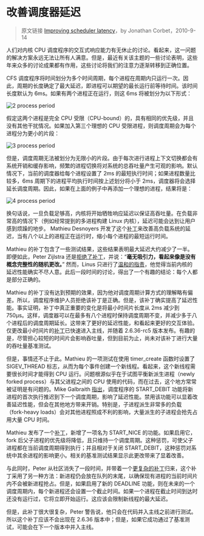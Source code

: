 # 改善调度器延迟

> 原文链接 [Improving scheduler latency](https://lwn.net/Articles/404993/)，by Jonathan Corbet，2010-9-14

人们对内核 CPU 调度程序的交互式响应能力有无休止的讨论。看起来，这一问题的解决方案永远无法让所有人满意。但是，最近有关该主题的一些讨论表明，这些年来众多的讨论成果都有作用，这些讨论将我们的注意力逐渐转移到正确位置。

CFS 调度程序将时间划分为多个时间周期，每个进程在周期内只运行一次。因此，周期的长度确定了最大延迟，即进程可以期望的最长运行前等待时间。该时间长度默认为 6ms。如果有两个进程正在运行，则这 6ms 将被划分为以下形式：

![2 process period](https://static.lwn.net/images/ns/kernel/sched-granularity1.png)

假定这两个进程是完全 CPU 受限（CPU-bound）的，具有相同的优先级，并且没有其他干扰情况。如果加入第三个理想的 CPU 受限进程，则调度周期会为每个进程分为更小的片段：

![3 process period](https://static.lwn.net/images/ns/kernel/sched-granularity2.png)

但是，调度周期无法被划分为无限小的片段。由于每次进行进程上下文切换都会有系统开销和缓存影响，频繁的进程切换将对系统的总吞吐量产生可观的影响。默认情况下，当前的调度器给每个进程设置了 2ms 的最短执行时间；如果进程数量比较多，6ms 周期下的进程平均执行时间按上述划分将小于 2ms，调度器将会选择延长调度周期。因此，如果在上面的例子中再添加一个理想的进程，结果将是：

![4 process period](https://static.lwn.net/images/ns/kernel/sched-granularity3.png)

换句话说，一旦负载足够高，内核将开始牺牲响应延迟以保证高吞吐量。在负载非常高的情况下（例如经常提到的多进程构建 Linux 内核），延迟可能会达到让用户感到烦躁的地步。 Mathieu Desnoyers 开发了这个[补丁](https://lwn.net/Articles/404575/)来改善高负载系统的延迟，当有八个以上的进程正在运行时，缩小每个进程的最短运行时间。

Mathieu 的补丁包含了一些测试结果，这些结果表明最大延迟大约减少了一半。即便如此，Peter Zijlstra 还是[拒绝了补丁](https://lwn.net/Articles/405017/)，并说：“**毫无吸引力，看起来像是没有概念完整性的随机更改。**” 然而，Linus 只进行了[温和的指责](https://lwn.net/Articles/405018/)，他觉得当前内核的延迟性能确实不尽人意。此后一段时间的讨论，得出了一个有趣的结论：每个人都是部分正确的。

Mathieu 的补丁没有达到预期的效果，因为他对调度周期计算方式的理解略有偏差。所以，调度程序维护人员拒绝该补丁是正确。但是，该补丁确实提高了延迟性能。事实证明，补丁中真正重要的变化是将最小时间片长度从 2ms 减少到 750µs。这样，调度器可以在最多有八个进程时保持调度周期不变，并减少多于八个进程后的调度周期延长。这带来了更好的延迟性能，和看起来更好的交互体验。仅更改最小时间片的[补丁](https://lwn.net/Articles/405025/)已快速进入主线，并随着 2.6.36-rc5 版本发布。有趣的是，尽管担心较短的时间片会影响吞吐量，但到目前为止，尚未对该补丁进行大量的吞吐量基准测试。

但是，事情还不止于此。Mathieu 的一项测试在使用 timer_create 函数时设置了 SIGEV_THREAD 标志，从而为每个事件创建一个新线程。看起来，这个新线程需要很长时间才能得到 CPU 运行。问题根源似乎在于试图平衡新派生进程（newly forked process）与其父进程之间的 CPU 使用的代码，而在过去，这个地方常常被证明是有问题的。Mike Galbraith [指出](https://lwn.net/Articles/405029/)，调度程序的 START_DEBIT 功能将新进程的首次执行推迟到下一个调度周期，影响了延迟性能。禁用该功能可以显着改善延迟性能，但会在其他地方带来开销。特别是，子进程派生非常多的负载（fork-heavy loads）会对其他进程照成不利的影响，大量派生的子进程会抢先占用大量 CPU 时间。

Mathieu 发布了一个[补丁](https://lwn.net/Articles/405046/)，新增了一项名为 START_NICE 的功能。如果启用它，fork 后父子进程的优先级将降低，且只维持一个调度周期。这种惩罚，可使父子进程都在当前调度周期得到执行；并且相对于关闭 START_DEBIT，这种惩罚对系统中其余进程的影响更小。相关的基准测试结果显示此更改带来了显着改善。

与此同时，Peter 从社区消失了一段时间，并带着一个[更复杂的补丁](https://lwn.net/Articles/405033/)归来，这个补丁采用了另一种方法：新进程仍会放在队列的末尾，以确保现有进程的当前时间片内不会被新进程抢占。但是，如果启用了新的 DEADLINE 功能，则在未来的一个调度周期内，每个新进程还会设置一个截止时间。如果一个进程在截止时间到达时还没有运行过，它将立即开始运行。这应该会限制新线程的最大延迟。

但是，此补丁很大很复杂，Peter 警告说，他只会在代码并入主线之前进行测试。所以这个补丁应该不会出现在 2.6.36 版本中；但是，如果它成功通过了基准测试，可能会在下一个版本中并入主线。
